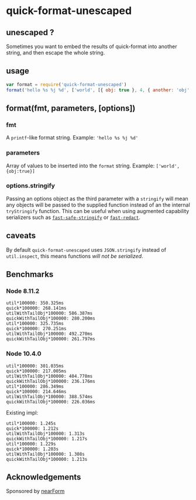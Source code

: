 # quick-format-unescaped

## unescaped ?

Sometimes you want to embed the results of quick-format into another string,
and then escape the whole string.

## usage

```js
var format = require('quick-format-unescaped')
format('hello %s %j %d', ['world', [{ obj: true }, 4, { another: 'obj' }]])
```

## format(fmt, parameters, [options])

### fmt

A `printf`-like format string. Example: `'hello %s %j %d'`

### parameters

Array of values to be inserted into the `format` string. Example: `['world', {obj:true}]`

### options.stringify

Passing an options object as the third parameter with a `stringify` will mean
any objects will be passed to the supplied function instead of an the
internal `tryStringify` function. This can be useful when using augmented
capability serializers such as [`fast-safe-stringify`](http://github.com/davidmarkclements/fast-safe-stringify) or [`fast-redact`](http://github.com/davidmarkclements/fast-redact).

## caveats

By default `quick-format-unescaped` uses `JSON.stringify` instead of `util.inspect`, this means functions _will not be serialized_.

## Benchmarks

### Node 8.11.2

```
util*100000: 350.325ms
quick*100000: 268.141ms
utilWithTailObj*100000: 586.387ms
quickWithTailObj*100000: 280.200ms
util*100000: 325.735ms
quick*100000: 270.251ms
utilWithTailObj*100000: 492.270ms
quickWithTailObj*100000: 261.797ms
```

### Node 10.4.0

```
util*100000: 301.035ms
quick*100000: 217.005ms
utilWithTailObj*100000: 404.778ms
quickWithTailObj*100000: 236.176ms
util*100000: 286.349ms
quick*100000: 214.646ms
utilWithTailObj*100000: 388.574ms
quickWithTailObj*100000: 226.036ms
```

Existing impl:

```
util*100000: 1.245s
quick*100000: 1.212s
utilWithTailObj*100000: 1.313s
quickWithTailObj*100000: 1.217s
util*100000: 1.229s
quick*100000: 1.203s
utilWithTailObj*100000: 1.308s
quickWithTailObj*100000: 1.213s
```

## Acknowledgements

Sponsored by [nearForm](http://www.nearform.com)
